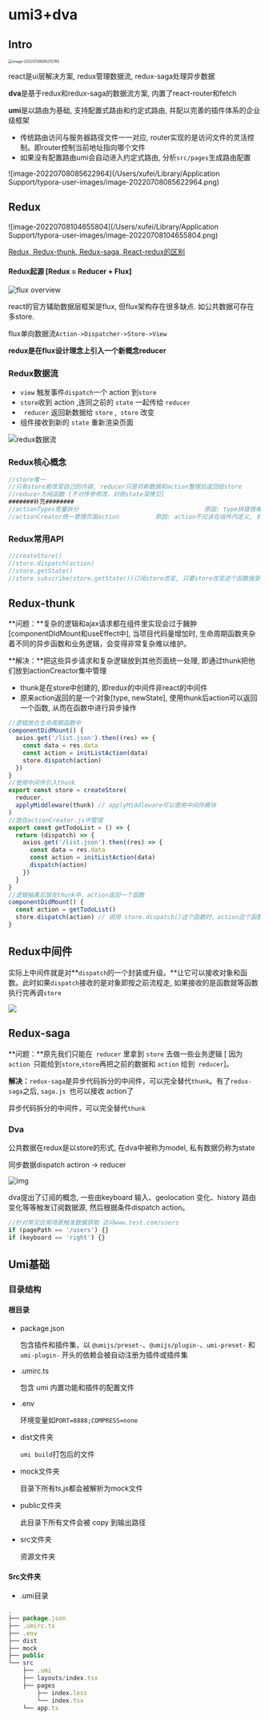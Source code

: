 # umi3+dva

## Intro

<img src="/Users/xufei/Library/Application Support/typora-user-images/image-20220708085212765.png" alt="image-20220708085212765" style="zoom:50%;" />

react是ui层解决方案, redux管理数据流, redux-saga处理异步数据

**dva**是基于redux和redux-saga的数据流方案, 内置了react-router和fetch

**umi**是以路由为基础, 支持配置式路由和约定式路由, 并配以完善的插件体系的企业级框架

+ 传统路由访问与服务器路径文件一一对应, router实现的是访问文件的灵活控制。即router控制当前地址指向哪个文件
+ 如果没有配置路由umi会自动进入约定式路由, 分析`src/pages`生成路由配置 

![image-20220708085622964](/Users/xufei/Library/Application Support/typora-user-images/image-20220708085622964.png)







## Redux

![image-20220708104655804](/Users/xufei/Library/Application Support/typora-user-images/image-20220708104655804.png)

[Redux, Redux-thunk, Redux-saga, React-redux的区别](https://github.com/lulujianglab/blog/issues/34)

#### Redux起源 [Redux = Reducer + Flux]

![flux overview](https://hulufei.gitbooks.io/react-tutorial/content/image/flux-overview.png)

react的官方辅助数据层框架是flux, 但flux架构存在很多缺点. 如公共数据可存在多store.

flux单向数据流`Action->Dispatcher->Store->View`

**redux是在flux设计理念上引入一个新概念reducer**

### Redux数据流

+ `view` 触发事件`dispatch`一个 action 到`store`
+ `store`收到 action ,连同之前的 `state` 一起传给 `reducer` 
+ ` reducer` 返回新数据给 `store` ,` store` 改变
+ 组件接收到新的 `state` 重新渲染页面

![redux数据流](https://s2.loli.net/2022/08/02/nVaC6mOBI1RWgdU.gif)

### Redux核心概念

```js
//store唯一
//只有store能改变自己的内容, reducer只是将新数据和action整理后返回给store
//reducer为纯函数 [不对传参修改，对原state深拷贝]
#######补充########
//actionTypes常量拆分									原因: type拼错很难排查, 预先定义好常量
//actionCreator统一管理页面action			 原因: action不应该在组件内定义, 封装好暴露出接口即可。可维护易测试
```

### Redux常用API

```js
//createStore()
//store.dispatch(action)
//store.getState()
//store.subscribe(store.getState())订阅store改变, 只要store改变这个函数接受的callback自动执行
```





## Redux-thunk

**问题：**复杂的逻辑和ajax请求都在组件里实现会过于臃肿[componentDIdMount和useEffect中], 当项目代码量增加时, 生命周期函数夹杂着不同的异步函数和业务逻辑，会变得非常复杂难以维护。

**解决：**把这些异步请求和复杂逻辑放到其他页面统一处理, 即通过thunk把他们放到actionCreactor集中管理

+ thunk是在store中创建的, 即redux的中间件非react的中间件
+ 原来action返回的是一个对象[type, newState], 使用thunk后action可以返回一个函数, 从而在函数中进行异步操作

```jsx
//逻辑放在生命周期函数中
componentDidMount() {
  axios.get('/list.json').then((res) => {
    const data = res.data
    const action = initListAction(data)
    store.dispatch(action)
  })
}
//使用中间件引入thunk
export const store = createStore(
  reducer,
  applyMiddleware(thunk) // applyMiddleware可以使用中间件模块
) 
//放在actionCreator.js中管理
export const getTodoList = () => {
  return (dispatch) => {
    axios.get('/list.json').then((res) => {
      const data = res.data
      const action = initListAction(data)
      dispatch(action)
    })
  }
} 
//逻辑抽离后放在thunk中，action返回一个函数
componentDidMount() {
  const action = getTodoList()
  store.dispatch(action) // 调用 store.dispatch()这个函数时，action这个函数就会被执行
}
```



## Redux中间件

 实际上中间件就是对**`dispatch`的一个封装或升级。**让它可以接收对象和函数。此时如果`dispatch`接收的是对象即按之前流程走, 如果接收的是函数就等函数执行完再调`store`

![](https://s2.loli.net/2022/08/02/ImH8okiUMPp7BcK.gif)

## Redux-saga

**问题：**原先我们只能在` reducer` 里拿到 `store` 去做一些业务逻辑 [ 因为`action `只能给到` store `,` store `再把之前的数据和 `action` 给到` reducer`]。

**解决：**`redux-saga`是异步代码拆分的中间件，可以完全替代`thunk`。有了`redux-saga`之后,  `saga.js `也可以接收 action了





异步代码拆分的中间件，可以完全替代`thunk`













### Dva

公共数据在redux是以store的形式, 在dva中被称为model, 私有数据仍称为state

同步数据dispatch actiron -> reducer

![img](https://s2.loli.net/2022/08/02/rHkLdO6gtAbWJya.png)

dva提出了订阅的概念, 一些由keyboard 输入、geolocation 变化、history 路由变化等等触发订阅数据源, 然后根据条件dispatch action。

```js
//针对常见应用场景触发数据获取 访问www.test.com/users
if (pagePath == '/users') {}
if (keyboard == 'right') {}
```





## Umi基础

### 目录结构

#### 根目录

+ package.json 

  包含插件和插件集，以 `@umijs/preset-`、`@umijs/plugin-`、`umi-preset-` 和 `umi-plugin-` 开头的依赖会被自动注册为插件或插件集

+ .umirc.ts

  包含 umi 内置功能和插件的配置文件

+ .env

  环境变量如`PORT=8888;COMPRESS=none`

+ dist文件夹

  `umi build`打包后的文件

+ mock文件夹

  目录下所有ts,js都会被解析为mock文件

+ public文件夹

  此目录下所有文件会被 copy 到输出路径

+ src文件夹

  资源文件夹

#### Src文件夹

+ .umi目录

  

```js
.
├── package.json
├── .umirc.ts
├── .env
├── dist
├── mock
├── public
└── src
    ├── .umi
    ├── layouts/index.tsx
    ├── pages
        ├── index.less
        └── index.tsx
    └── app.ts
```

